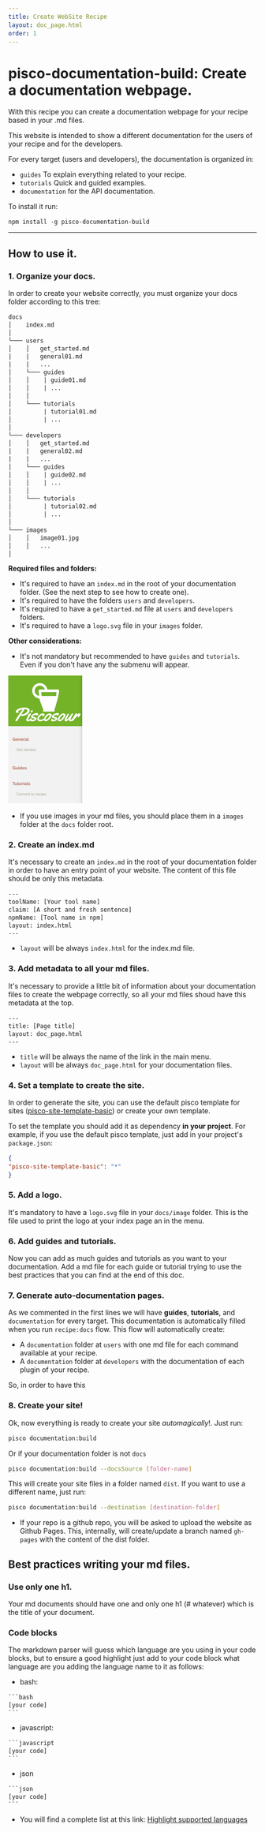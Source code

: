 ```yaml
---
title: Create WebSite Recipe
layout: doc_page.html
order: 1
---
```

# pisco-documentation-build: Create a documentation webpage.

With this recipe you can create a documentation webpage for your recipe based in your .md files.

This website is intended to show a different documentation for the users of your recipe and for the developers.

For every target (users and developers), the documentation is organized in:

* ```guides``` To explain everything related to your recipe.
* ```tutorials``` Quick and guided examples.
* ```documentation``` for the API documentation.

To install it run:

```shell
npm install -g pisco-documentation-build
```

-----
## How to use it.

### 1. Organize your docs.
In order to create your website correctly, you must organize your docs folder according to this tree:

```
docs
│    index.md
│
└─── users
│    │   get_started.md
|    |   general01.md
|    |   ...
│    └─── guides
│    │    | guide01.md
│    │    | ...
│    │    
│    └─── tutorials
│         | tutorial01.md
│         | ...
│       
└─── developers
│    │   get_started.md
|    |   general02.md
|    |   ...
│    └─── guides
│    │    | guide02.md
│    │    | ...
│    │    
│    └─── tutorials
│         | tutorial02.md
│         | ...
│
└─── images
│    │   image01.jpg
│    │   ...
│
```

**Required files and folders:**

* It's required to have an ```index.md``` in the root of your documentation folder. (See the next step to see how to create one).
* It's required to have the folders ```users``` and ```developers```.
* It's required to have a ```get_started.md``` file at ```users``` and ```developers``` folders.
* It's required to have a ```logo.svg``` file in your ```images``` folder.

**Other considerations:**

* It's not mandatory but recommended to have ```guides``` and ```tutorials```. Even if you don't have any the submenu will appear.

![Empty submenu](img-empty-submenu.png)

* If you use images in your md files, you should place them in a ```images``` folder at the ```docs``` folder root.

### 2. Create an index.md
It's necessary to create an ```index.md``` in the root of your documentation folder in order to have an entry point of your website.
The content of this file should be only this metadata.

```
---
toolName: [Your tool name]
claim: [A short and fresh sentence]
npmName: [Tool name in npm]
layout: index.html
---
```

* ```layout``` will be always ```index.html``` for the index.md file.

### 3. Add metadata to all your md files.
It's necessary to provide a little bit of information about your documentation files to create the webpage correctly, so all your md files shoud have this metadata at the top.

```
---
title: [Page title]
layout: doc_page.html
---
```

* ```title``` will be always the name of the link in the main menu.
* ```layout``` will be always ```doc_page.html``` for your documentation files.

### 4. Set a template to create the site.
In order to generate the site, you can use the default pisco template for sites ([pisco-site-template-basic](https://globaldevtools.bbva.com/bitbucket/projects/CTOOL/repos/pisco-site-template-basic/browse)) or create your own template.

To set the template you should add it as dependency **in your project**.
For example, if you use the default pisco template, just add in your project's ```package.json```:

```json
{
"pisco-site-template-basic": "*"
}
```

### 5. Add a logo.
It's mandatory to have a ```logo.svg``` file in your ```docs/image``` folder. This is the file used to print the logo at your index page an in the menu.

### 6. Add guides and tutorials.
Now you can add as much guides and tutorials as you want to your documentation.
Add a md file for each guide or tutorial trying to use the best practices that you can find at the end of this doc.

### 7. Generate auto-documentation pages.
As we commented in the first lines we will have **guides**, **tutorials**, and ```documentation``` for every target.
This documentation is automatically filled when you run ```recipe:docs``` flow.
This flow will automatically create:
* A ```documentation``` folder at ```users``` with one md file for each command available at your recipe.
* A ```documentation``` folder at ```developers``` with the documentation of each plugin of your recipe.

So, in order to have this

### 8. Create your site!
Ok, now everything is ready to create your site *automagically*!. Just run:

```bash
pisco documentation:build
```

Or if your documentation folder is not ```docs```

```bash
pisco documentation:build --docsSource [folder-name]
```

This will create your site files in a folder named ```dist```. If you want to use a different name, just run:

```bash
pisco documentation:build --destination [destination-folder]
```

* If your repo is a github repo, you will be asked to upload the website as Github Pages. This, internally, will create/update a branch named ```gh-pages``` with the content of the dist folder.

## Best practices writing your md files.

### Use only one h1.
Your md documents should have one and only one h1 (# whatever) which is the title of your document.

### Code blocks
The markdown parser will guess which language are you using in your code blocks, but to ensure a good highlight just add to your code block what language are you adding the language name to it as follows:

* bash:

~~~
```bash
[your code]
```
~~~

* javascript:

~~~
```javascript
[your code]
```
~~~

* json

~~~
```json
[your code]
```
~~~

* You will find a complete list at this link: [Highlight supported languages](https://highlightjs.org/static/demo/)